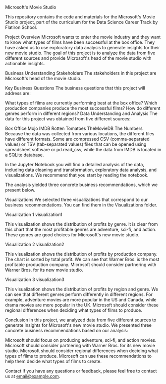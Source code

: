 Microsoft's Movie Studio

This repository contains the code and materials for the Microsoft's Movie Studio project, part of the curriculum for the Data Science Career Track by Flatiron School.

Project Overview
Microsoft wants to enter the movie industry and they want to know what types of films have been successful at the box office. They have asked us to use exploratory data analysis to generate insights for their new movie studio. The goal of this project is to analyze the data from five different sources and provide Microsoft's head of the movie studio with actionable insights.

Business Understanding
Stakeholders
The stakeholders in this project are Microsoft's head of the movie studio.

Key Business Questions
The business questions that this project will address are:

What types of films are currently performing best at the box office?
Which production companies produce the most successful films?
How do different genres perform in different regions?
Data Understanding and Analysis
The data for this project was obtained from five different sources:

Box Office Mojo
IMDB
Rotten Tomatoes
TheMovieDB
The Numbers
Because the data was collected from various locations, the different files have different formats. Some are compressed CSV (comma-separated values) or TSV (tab-separated values) files that can be opened using spreadsheet software or pd.read_csv, while the data from IMDB is located in a SQLite database.

In the Jupyter Notebook you will find a detailed analysis of the data, including data cleaning and transformation, exploratory data analysis, and visualizations. We recommend that you start by reading the notebook.

The analysis yielded three concrete business recommendations, which we present below.

Visualizations
We selected three visualizations that correspond to our business recommendations. You can find them in the Visualizations folder.

Visualization 1
visualization1

This visualization shows the distribution of profits by genre. It is clear from this chart that the most profitable genres are adventure, sci-fi, and action. These genres are good choices for Microsoft's new movie studio.

Visualization 2
visualization2

This visualization shows the distribution of profits by production company. The chart is sorted by total profit. We can see that Warner Bros. is the most profitable production company. Microsoft should consider partnering with Warner Bros. for its new movie studio.

Visualization 3
visualization3

This visualization shows the distribution of profits by region and genre. We can see that different genres perform differently in different regions. For example, adventure movies are more popular in the US and Canada, while drama movies are more popular in the UK. Microsoft should consider these regional differences when deciding what types of films to produce.

Conclusion
In this project, we analyzed data from five different sources to generate insights for Microsoft's new movie studio. We presented three concrete business recommendations based on our analysis:

Microsoft should focus on producing adventure, sci-fi, and action movies.
Microsoft should consider partnering with Warner Bros. for its new movie studio.
Microsoft should consider regional differences when deciding what types of films to produce.
Microsoft can use these recommendations to help them decide what types of films to create.

Contact
If you have any questions or feedback, please feel free to contact us at email@example.com.
